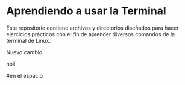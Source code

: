 # Aprendiendo a usar la Terminal

Este repositorio contiene archivos y directorios diseñados para hacer
ejercicios prácticos con el fin de aprender diversos comandos de la terminal
de Linux.

Nuevo cambio.


holi

#en el espacio 

